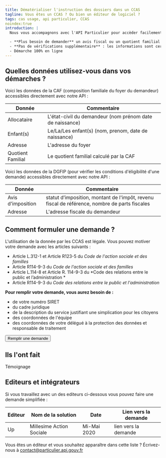 ```yaml
---
title: Dématérialiser l'instruction des dossiers dans un CCAS
tagline: Vous êtes un CCAS ? Ou bien un éditeur de logiciel ?
tags: cas usage, api particulier, CCAS
noindex:true
introduction: |
  Nous vous accompagnons avec l'API Particulier pour accèder facilement aux données de la CAF et de la DGFIP. 

  - **Plus besoin de demander** un avis fiscal ou un quotient familial aux citoyens
  - **Pas de vérifications supplémentaire** : les informations sont certifiées
  - Démarche 100% en ligne
---
```


## Quelles données utilisez-vous dans vos démarches ?

Voici les données de la CAF (composition familiale du foyer du demandeur) accessibles directement avec notre API : 

| Donnée            | Commentaire                                              |
| ----------------- | -------------------------------------------------------- |
| Allocataire       | L'état-civil du demandeur (nom prénom date de naissance) |
| Enfant(s)         | Le/La/Les enfant(s) (nom, prenom, date de naissance)     |
| Adresse           | L'adresse du foyer                                       |
| Quotient Familial | Le quotient familial calculé par la CAF                  |

Voici les données de la DGFIP (pour vérifier les conditions d'éligibilité d'une demande) accessibles directement avec notre API :

| Donnée            | Commentaire                                                                                  |
| ----------------- | -------------------------------------------------------------------------------------------- |
| Avis d'imposition | statut d’imposition, montant de l'impôt, revenu fiscal de référence, nombre de parts fiscales |
| Adresse           | L'adresse fiscale du demandeur                                                                |


## Comment formuler une demande ?

L'utilisation de la donnée par les CCAS est légale. Vous pouvez motiver votre demande avec les articles suivants :

* Article L.312-1 et Article R123-5 du *Code de l'action sociale et des familles*
* <External href="https://www.legifrance.gouv.fr/affichCodeArticle.do?idArticle=LEGIARTI000026799356&cidTexte=LEGITEXT000006074069&dateTexte=20121219">Article R114-9-3</External> du *Code de l'action sociale et des familles* 
* Article L.114-8 et Article R. 114-9-3 du *Code des relations entre le public et l’administration *
* <External href="https://www.legifrance.gouv.fr/affichCodeArticle.do;jsessionid=83A5E43D6A6710F0F0FFE705AA476AA5.tplgfr26s_3?cidTexte=LEGITEXT000031366350&idArticle=LEGIARTI000038029900&dateTexte=20190213&categorieLien=id#LEGIARTI000038029900">Article R114-9-3</External> du *Code des relations entre le public et l'administration*


**Pour remplir votre demande, vous aurez besoin de :**

- de votre numéro SIRET
- du cadre juridique
- de la description du service justifiant une simplication pour les citoyens
- des coordonnées de l'équipe
- des coordonnées de votre délégué à la protection des données et responsable de traitement

<Button href="https://signup.api.gouv.fr/api-particulier">Remplir une demande</Button>


## Ils l'ont fait

Témoignage

## Editeurs et intégrateurs

Si vous travaillez avec un des editeurs ci-dessous vous pouvez faire une demande simplifiée :


| Editeur | Nom de la solution       | Date        | Lien vers la demande                              |
| ------- | ------------------------ | ----------- | ------------------------------------------------- |
| Up      | Millesime Action Sociale | Mi-Mai 2020 | <External href="">lien vers la demande</External> |


Vous êtes un éditeur et vous souhaitez apparaître dans cette liste ? Écrivez-nous à [contact@particulier.api.gouv.fr](mailto:contact@particulier.api.gouv.fr)
